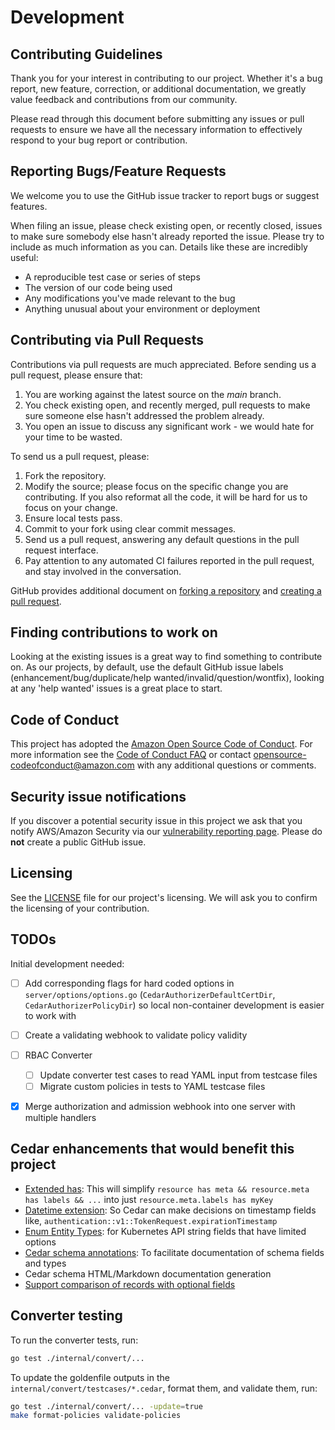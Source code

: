 # Development

## Contributing Guidelines

Thank you for your interest in contributing to our project. Whether it's a bug report, new feature, correction, or additional
documentation, we greatly value feedback and contributions from our community.

Please read through this document before submitting any issues or pull requests to ensure we have all the necessary
information to effectively respond to your bug report or contribution.

## Reporting Bugs/Feature Requests

We welcome you to use the GitHub issue tracker to report bugs or suggest features.

When filing an issue, please check existing open, or recently closed, issues to make sure somebody else hasn't already
reported the issue. Please try to include as much information as you can. Details like these are incredibly useful:

* A reproducible test case or series of steps
* The version of our code being used
* Any modifications you've made relevant to the bug
* Anything unusual about your environment or deployment


## Contributing via Pull Requests
Contributions via pull requests are much appreciated. Before sending us a pull request, please ensure that:

1. You are working against the latest source on the *main* branch.
2. You check existing open, and recently merged, pull requests to make sure someone else hasn't addressed the problem already.
3. You open an issue to discuss any significant work - we would hate for your time to be wasted.

To send us a pull request, please:

1. Fork the repository.
2. Modify the source; please focus on the specific change you are contributing. If you also reformat all the code, it will be hard for us to focus on your change.
3. Ensure local tests pass.
4. Commit to your fork using clear commit messages.
5. Send us a pull request, answering any default questions in the pull request interface.
6. Pay attention to any automated CI failures reported in the pull request, and stay involved in the conversation.

GitHub provides additional document on [forking a repository](https://help.github.com/articles/fork-a-repo/) and
[creating a pull request](https://help.github.com/articles/creating-a-pull-request/).


## Finding contributions to work on
Looking at the existing issues is a great way to find something to contribute on. As our projects, by default, use the default GitHub issue labels (enhancement/bug/duplicate/help wanted/invalid/question/wontfix), looking at any 'help wanted' issues is a great place to start.


## Code of Conduct
This project has adopted the [Amazon Open Source Code of Conduct](https://aws.github.io/code-of-conduct).
For more information see the [Code of Conduct FAQ](https://aws.github.io/code-of-conduct-faq) or contact
opensource-codeofconduct@amazon.com with any additional questions or comments.


## Security issue notifications
If you discover a potential security issue in this project we ask that you notify AWS/Amazon Security via our [vulnerability reporting page](http://aws.amazon.com/security/vulnerability-reporting/). Please do **not** create a public GitHub issue.

## Licensing

See the [LICENSE](LICENSE) file for our project's licensing. We will ask you to confirm the licensing of your contribution.

## TODOs

Initial development needed:
- [ ] Add corresponding flags for hard coded options in `server/options/options.go` (`CedarAuthorizerDefaultCertDir`, `CedarAuthorizerPolicyDir`) so local non-container development is easier to work with
- [ ] Create a validating webhook to validate policy validity
- [ ] RBAC Converter
  - [ ] Update converter test cases to read YAML input from testcase files
  - [ ] Migrate custom policies in tests to YAML testcase files
- [x] Merge authorization and admission webhook into one server with multiple handlers


## Cedar enhancements that would benefit this project

* [Extended has](https://github.com/cedar-policy/rfcs/blob/main/text/0062-extended-has.md): This will simplify `resource has meta && resource.meta has labels && ...` into just `resource.meta.labels has myKey`
* [Datetime extension](https://github.com/cedar-policy/rfcs/blob/main/text/0080-datetime-extension.md): So Cedar can make decisions on timestamp fields like, `authentication::v1::TokenRequest.expirationTimestamp`
* [Enum Entity Types](https://github.com/cedar-policy/rfcs/blob/main/text/0053-enum-entities.md): for Kubernetes API string fields that have limited options
* [Cedar schema annotations](https://github.com/cedar-policy/rfcs/pull/48): To facilitate documentation of schema fields and types
* Cedar schema HTML/Markdown documentation generation
* [Support comparison of records with optional fields](https://github.com/cedar-policy/cedar/issues/1303)

## Converter testing

To run the converter tests, run:
```bash
go test ./internal/convert/...
```

To update the goldenfile outputs in the `internal/convert/testcases/*.cedar`, format them, and validate them, run:
```bash
go test ./internal/convert/... -update=true
make format-policies validate-policies
```
